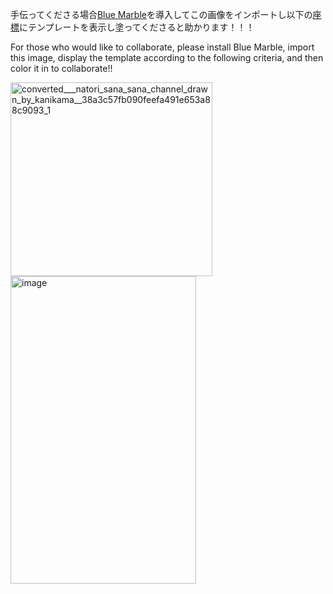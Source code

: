 手伝ってくださる場合[Blue Marble](https://bluemarble.camilledaguin.fr)を導入してこの画像をインポートし以下の[座標](https://wplace.live/?lat=38.1046167643574&lng=141.1417086530273&zoom=16.374232878672384)にテンプレートを表示し塗ってくださると助かります！！！

For those who would like to collaborate, please install Blue Marble, import this image, display the template according to the following criteria, and then color it in to collaborate!!

<img width="323" height="310" alt="converted___natori_sana_sana_channel_drawn_by_kanikama__38a3c57fb090feefa491e653a88c9093_1" src="https://github.com/user-attachments/assets/6b6c85fe-ffd1-400a-9e6c-c5692885800f" />

<img width="297" height="492" alt="image" src="https://github.com/user-attachments/assets/18c6427d-acc6-4fb8-83eb-b77f8a64b54d" />
